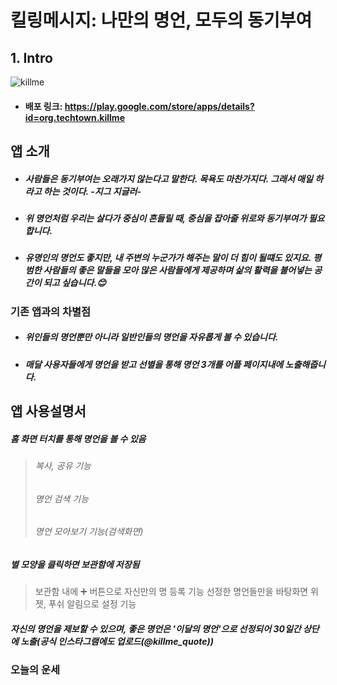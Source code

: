 # 킬링메시지: 나만의 명언, 모두의 동기부여
## 1. Intro
![killme](https://user-images.githubusercontent.com/72978589/165931870-ed88ecfe-9dc5-4ed1-9861-d42925533235.png)  
* #### 배포 링크: https://play.google.com/store/apps/details?id=org.techtown.killme  

## 앱 소개
* ##### 사람들은 동기부여는 오래가지 않는다고 말한다. 목욕도 마찬가지다. 그래서 매일 하라고 하는 것이다. -지그 지글러-  
* ##### 위 명언처럼 우리는 살다가 중심이 흔들릴 때, 중심을 잡아줄 위로와 동기부여가 필요합니다. 
* ##### 유명인의 명언도 좋지만, 내 주변의 누군가가 해주는 말이 더 힘이 될떄도 있지요. 평범한 사람들의 좋은 말들을 모아 많은 사람들에게 제공하며 삶의 활력을 불어넣는 공간이 되고 싶습니다.:blush:
### 기존 앱과의 차별점
* ##### 위인들의 명언뿐만 아니라 일반인들의 명언을 자유롭게 볼 수 있습니다.
* ##### 매달 사용자들에게 명언을 받고 선별을 통해 명언 3개를 어플 페이지내에 노출해줍니다.
## 앱 사용설명서
##### 홈 화면 터치를 통해 명언을 볼 수 있음
> ###### 복사, 공유 기능  
> ###### 명언 검색 기능  
> ###### 명언 모아보기 기능(검색화면)  
##### 별 모양을 클릭하면 보관함에 저장됨
> 보관함 내에 :heavy_plus_sign: 버튼으로 자신만의 명 등록 기능
> 선정한 명언들만을 바탕화면 위젯, 푸쉬 알림으로 설정 기능
##### 자신의 명언을 제보할 수 있으며, 좋은 명언은 '이달의 명언'으로 선정되어 30일간 상단에 노출(공식 인스타그램에도 업로드(@killme_quote))
### 오늘의 운세
